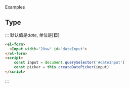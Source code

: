 Examples



## Type

::: 默认值是*date*, 单位是[**日**]

```html
<el-form>
  <Input width="20vw" id="dateInput">
</el-form>
<script>
    const input = document.querySelector('#dateInput')
    const picker = this.createDatePicker(input)
</script>

```

:::


